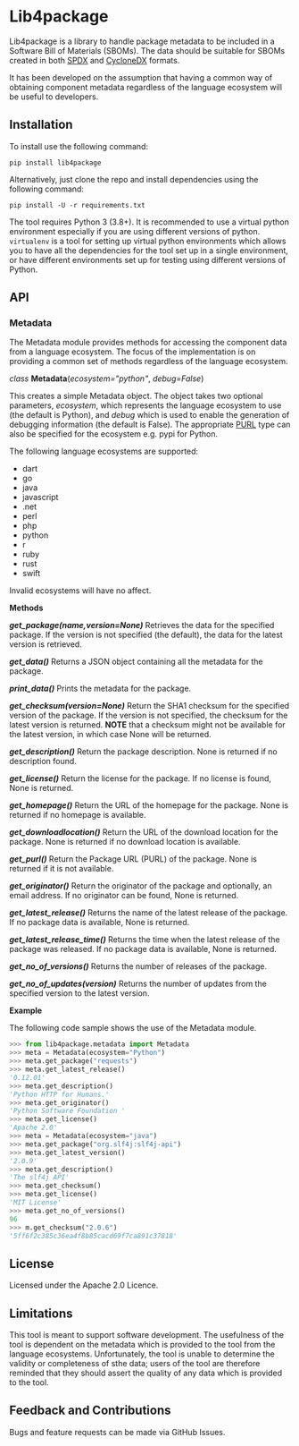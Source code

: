 # Lib4package

Lib4package is a library to handle package metadata to be included in a Software Bill of Materials (SBOMs). The data should be suitable for SBOMs created in both
[SPDX](https://www.spdx.org) and [CycloneDX](https://www.cyclonedx.org) formats.

It has been developed on the assumption that having a common way of obtaining component metadata regardless of the language ecosystem will be useful to developers.

## Installation

To install use the following command:

`pip install lib4package`

Alternatively, just clone the repo and install dependencies using the following command:

`pip install -U -r requirements.txt`

The tool requires Python 3 (3.8+). It is recommended to use a virtual python environment especially
if you are using different versions of python. `virtualenv` is a tool for setting up virtual python environments which
allows you to have all the dependencies for the tool set up in a single environment, or have different environments set
up for testing using different versions of Python.

## API

### Metadata

The Metadata module provides methods for accessing the component data from a language ecosystem.
The focus of the implementation is on providing a common set of methods regardless of the language ecosystem.

_class_ **Metadata**(_ecosystem="python"_, _debug=False_)

This creates a simple Metadata object. The object takes two optional parameters, _ecosystem_,
which represents the language ecosystem to use (the default is Python), and _debug_ which is used to enable
the generation of debugging information (the default is False). The appropriate [PURL](https://github.com/package-url/purl-spec)
type can also be specified for the ecosystem e.g. pypi for Python.

The following language ecosystems are supported:

- dart
- go
- java
- javascript
- .net
- perl
- php
- python
- r
- ruby
- rust
- swift

Invalid ecosystems will have no affect.

**Methods**

_**get_package(name,_version=None_)**_
Retrieves the data for the specified package. If the version is not specified (the default), the data for the latest version is
retrieved.

**_get_data()_**
Returns a JSON object containing all the metadata for the package.

**_print_data()_**
Prints the metadata for the package.

**_get_checksum(_version=None_)_**
Return the SHA1 checksum for the specified version of the package. If the version is not specified, the checksum for the latest version is returned. **NOTE** that a checksum might not be available for the latest version, in which case None will be returned.

**_get_description()_**
Return the package description. None is returned if no description found.

**_get_license()_**
Return the license for the package. If no license is found, None is returned.

**_get_homepage()_**
Return the URL of the homepage for the package. None is returned if no homepage is available.

**_get_downloadlocation()_**
Return the URL of the download location for the package. None is returned if no download location is available.

**_get_purl()_**
Return the Package URL (PURL) of the package. None is returned if it is not available.

**_get_originator()_**
Return the originator of the package and optionally, an email address. If no originator can be found, None is returned.

**_get_latest_release()_**
Returns the name of the latest release of the package. If no package data is available, None is returned.

**_get_latest_release_time()_**
Returns the time when the latest release of the package was released. If no package data is available, None is returned.

**_get_no_of_versions()_**
Returns the number of releases of the package.

**_get_no_of_updates(version)_**
Returns the number of updates from the specified version to the latest version.

**Example**

The following code sample shows the use of the Metadata module.

```python
>>> from lib4package.metadata import Metadata
>>> meta = Metadata(ecosystem="Python")
>>> meta.get_package("requests")
>>> meta.get_latest_release()
'0.12.01'
>>> meta.get_description()
'Python HTTP for Humans.'
>>> meta.get_originator()
'Python Software Foundation '
>>> meta.get_license()
'Apache 2.0'                                                                                                                                                             
>>> meta = Metadata(ecosystem="java")
>>> meta.get_package("org.slf4j:slf4j-api")
>>> meta.get_latest_version()
'2.0.9'
>>> meta.get_description()
'The slf4j API'
>>> meta.get_checksum()
>>> meta.get_license()
'MIT License'
>>> meta.get_no_of_versions()
96
>>> m.get_checksum("2.0.6")
'5ff6f2c385c36ea4f8b85cacd69f7ca891c37818'
```

## License

Licensed under the Apache 2.0 Licence.

## Limitations

This tool is meant to support software development. The usefulness of the tool is dependent on the metadata
which is provided to the tool from the language ecosystems. Unfortunately, the tool is unable to determine the validity or
completeness of sthe data; users of the tool are therefore reminded that they should assert the quality of any data which is provided to the tool.

## Feedback and Contributions

Bugs and feature requests can be made via GitHub Issues.